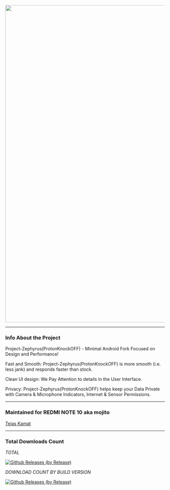 <p align="center"><img width="1000" src="https://github.com/ziasam/ProtonKnockOff-Release/blob/master/banner.png"></p>

---------------------------------------------------------------------------------

### Info About the Project

Project-Zephyrus(ProtonKnockOFF) - Minimal Android Fork Focused on Design and Performance!

Fast and Smooth: Project-Zephyrus(ProtonKnockOFF) is more smooth (i.e. less jank) and responds faster than stock.

Clean UI design: We Pay Attention to details in the User Interface.

Privacy: Project-Zephyrus(ProtonKnockOFF) helps keep your Data Private with Camera & Microphone Indicators, Internet & Sensor Permissions.

---------------------------------------------------------------------------------

### Maintained for REDMI NOTE 10 aka mojito

[Tejas Kamat](https://github.com/TejasKamat)

---------------------------------------------------------------------------------

### Total Downloads Count

*TOTAL*

[![Github Releases (by Release)](https://img.shields.io/github/downloads/TejasKamat/Project-Zephyrus/total.svg)](https://github.com/TejasKamat/Project-Zephyrus/releases)

*DOWNLOAD COUNT BY BUILD VERSION*

[![Github Releases (by Release)](https://img.shields.io/github/downloads/Tejaskamat/Project-Zephyrus/12.5.0/total.svg)](https://github.com/TejasKamat/Project-Zephyrus/releases)
